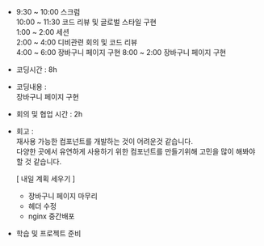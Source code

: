 - 9:30 ~ 10:00 스크럼 <br/>
  10:00 ~ 11:30 코드 리뷰 및 글로벌 스타일 구현 <br/>
  1:00 ~ 2:00 세션 <br/>
  2:00 ~ 4:00 디비관련 회의 및 코드 리뷰 <br/>
  4:00 ~ 6:00 장바구니 페이지 구현
  8:00 ~ 2:00 장바구니 페이지 구현
  <br/>
- 코딩시간 : 8h
- 코딩내용 :  
   장바구니 페이지 구현
- 회의 및 협업 시간 : 2h
- 회고 : <br/>
  재사용 가능한 컴포넌트를 개발하는 것이 어려운것 같습니다.  
  다양한 곳에서 유연하게 사용하기 위한 컴포넌트를 만들기위해 고민을 많이 해봐야 할 것 같습니다.  
  
  [ 내일 계획 세우기 ]
  - 장바구니 페이지 마무리
  - 헤더 수정
  - nginx 중간배포

- 학습 및 프로젝트 준비
